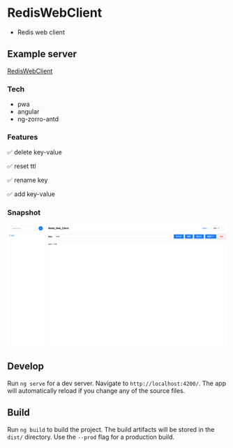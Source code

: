 # RedisWebClient

- Redis web client

## Example server

<a href='https://redis.chenc.site' target="__blank">RedisWebClient</a>

### Tech
- pwa
- angular
- ng-zorro-antd

### Features
✅ delete key-value

✅ reset ttl

✅ rename key

✅ add key-value

### Snapshot
<img src='./snapshot/main.png' alt=''>

## Develop

Run `ng serve` for a dev server. Navigate to `http://localhost:4200/`. The app will automatically reload if you change any of the source files.

## Build

Run `ng build` to build the project. The build artifacts will be stored in the `dist/` directory. Use the `--prod` flag for a production build.
